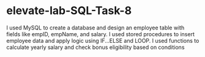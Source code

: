 # elevate-lab-SQL-Task-8
I used MySQL to create a database and design an employee table with fields like empID, empName, and salary.
I used stored procedures to insert employee data and apply logic using IF...ELSE and LOOP.
I used functions to calculate yearly salary and check bonus eligibility based on conditions
